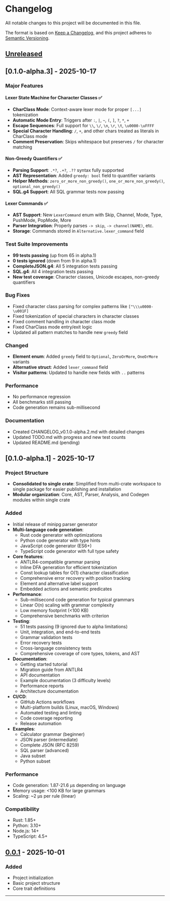 # Changelog

All notable changes to this project will be documented in this file.

The format is based on [Keep a Changelog](https://keepachangelog.com/en/1.0.0/),
and this project adheres to [Semantic Versioning](https://semver.org/spec/v2.0.0.html).

## [Unreleased]

## [0.1.0-alpha.3] - 2025-10-17

### Major Features

#### Lexer State Machine for Character Classes ✅
- **CharClass Mode**: Context-aware lexer mode for proper `[...]` tokenization
- **Automatic Mode Entry**: Triggers after `:`, `|`, `~`, `(`, `]`, `?`, `*`, `+`
- **Escape Sequences**: Full support for `\\`, `\/`, `\n`, `\r`, `\t`, `\u0000-\uFFFF`
- **Special Character Handling**: `/`, `+`, and other chars treated as literals in CharClass mode
- **Comment Preservation**: Skips whitespace but preserves `/` for character matching

#### Non-Greedy Quantifiers ✅
- **Parsing Support**: `.*?`, `.+?`, `.??` syntax fully supported
- **AST Representation**: Added `greedy: bool` field to quantifier variants
- **Helper Methods**: `zero_or_more_non_greedy()`, `one_or_more_non_greedy()`, `optional_non_greedy()`
- **SQL.g4 Support**: All SQL grammar tests now passing

#### Lexer Commands ✅
- **AST Support**: New `LexerCommand` enum with Skip, Channel, Mode, Type, PushMode, PopMode, More
- **Parser Integration**: Properly parses `-> skip`, `-> channel(NAME)`, etc.
- **Storage**: Commands stored in `Alternative.lexer_command` field

### Test Suite Improvements
- **99 tests passing** (up from 65 in alpha.1)
- **0 tests ignored** (down from 9 in alpha.1)
- **CompleteJSON.g4**: All 5 integration tests passing
- **SQL.g4**: All 4 integration tests passing
- **New test coverage**: Character classes, Unicode escapes, non-greedy quantifiers

### Bug Fixes
- Fixed character class parsing for complex patterns like `["\\\u0000-\u001F]`
- Fixed tokenization of special characters in character classes
- Fixed comment handling in character class mode
- Fixed CharClass mode entry/exit logic
- Updated all pattern matches to handle new `greedy` field

### Changed
- **Element enum**: Added `greedy` field to `Optional`, `ZeroOrMore`, `OneOrMore` variants
- **Alternative struct**: Added `lexer_command` field
- **Visitor patterns**: Updated to handle new fields with `..` patterns

### Performance
- No performance regression
- All benchmarks still passing
- Code generation remains sub-millisecond

### Documentation
- Created CHANGELOG_v0.1.0-alpha.2.md with detailed changes
- Updated TODO.md with progress and new test counts
- Updated README.md (pending)

## [0.1.0-alpha.1] - 2025-10-17

### Project Structure
- **Consolidated to single crate**: Simplified from multi-crate workspace to single package for easier publishing and installation
- **Modular organization**: Core, AST, Parser, Analysis, and Codegen modules within single crate

### Added
- Initial release of minipg parser generator
- **Multi-language code generation**:
  - Rust code generator with optimizations
  - Python code generator with type hints
  - JavaScript code generator (ES6+)
  - TypeScript code generator with full type safety
- **Core features**:
  - ANTLR4-compatible grammar parsing
  - Inline DFA generation for efficient tokenization
  - Const lookup tables for O(1) character classification
  - Comprehensive error recovery with position tracking
  - Element and alternative label support
  - Embedded actions and semantic predicates
- **Performance**:
  - Sub-millisecond code generation for typical grammars
  - Linear O(n) scaling with grammar complexity
  - Low memory footprint (<100 KB)
  - Comprehensive benchmarks with criterion
- **Testing**:
  - 51 tests passing (9 ignored due to alpha limitations)
  - Unit, integration, and end-to-end tests
  - Grammar validation tests
  - Error recovery tests
  - Cross-language consistency tests
  - Comprehensive coverage of core types, tokens, and AST
- **Documentation**:
  - Getting started tutorial
  - Migration guide from ANTLR4
  - API documentation
  - Example documentation (3 difficulty levels)
  - Performance reports
  - Architecture documentation
- **CI/CD**:
  - GitHub Actions workflows
  - Multi-platform builds (Linux, macOS, Windows)
  - Automated testing and linting
  - Code coverage reporting
  - Release automation
- **Examples**:
  - Calculator grammar (beginner)
  - JSON parser (intermediate)
  - Complete JSON (RFC 8259)
  - SQL parser (advanced)
  - Java subset
  - Python subset

### Performance
- Code generation: 1.87-21.6 µs depending on language
- Memory usage: <100 KB for large grammars
- Scaling: ~2 µs per rule (linear)

### Compatibility
- Rust: 1.85+
- Python: 3.10+
- Node.js: 14+
- TypeScript: 4.5+

## [0.0.1] - 2025-10-01

### Added
- Project initialization
- Basic project structure
- Core trait definitions

---

[Unreleased]: https://github.com/yingkitw/minipg/compare/v0.1.0...HEAD
[0.1.0]: https://github.com/yingkitw/minipg/releases/tag/v0.1.0
[0.0.1]: https://github.com/yingkitw/minipg/releases/tag/v0.0.1
